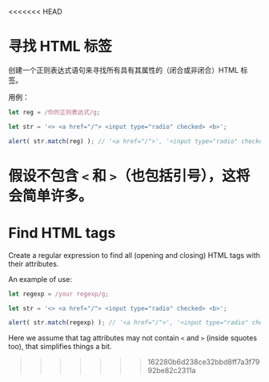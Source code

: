 <<<<<<< HEAD
# 寻找 HTML 标签

创建一个正则表达式语句来寻找所有具有其属性的（闭合或非闭合）HTML 标签。

用例：

```js run
let reg = /你的正则表达式/g;

let str = '<> <a href="/"> <input type="radio" checked> <b>';

alert( str.match(reg) ); // '<a href="/">', '<input type="radio" checked>', '<b>'
```

假设不包含 `<` 和 `>`（也包括引号），这将会简单许多。
=======
# Find HTML tags

Create a regular expression to find all (opening and closing) HTML tags with their attributes.

An example of use:

```js run
let regexp = /your regexp/g;

let str = '<> <a href="/"> <input type="radio" checked> <b>';

alert( str.match(regexp) ); // '<a href="/">', '<input type="radio" checked>', '<b>'
```

Here we assume that tag attributes may not contain `<` and `>` (inside squotes too), that simplifies things a bit. 
>>>>>>> 162280b6d238ce32bbd8ff7a3f7992be82c2311a

